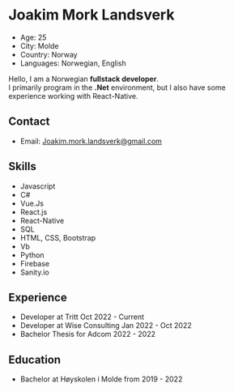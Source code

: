# Joakim Mork Landsverk
- Age: 25
- City: Molde
- Country: Norway
- Languages: Norwegian, English


Hello, I am a Norwegian **fullstack developer**. <br/>
I primarily program in the **.Net** environment, but I also have some experience working with React-Native.

## Contact
- Email: Joakim.mork.landsverk@gmail.com

## Skills
- Javascript
- C#
- Vue.Js
- React.js
- React-Native
- SQL
- HTML, CSS, Bootstrap
- Vb
- Python
- Firebase
- Sanity.io

## Experience
- Developer at Tritt Oct 2022 - Current
- Developer at Wise Consulting Jan 2022 - Oct 2022
- Bachelor Thesis for Adcom 2022 - 2022
## Education
- Bachelor at Høyskolen i Molde from 2019 - 2022

